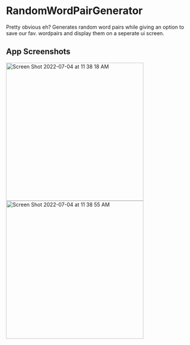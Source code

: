 # RandomWordPairGenerator

Pretty obvious eh?
Generates random word pairs while giving an option to save our fav. wordpairs and display them on a seperate ui screen.

## App Screenshots


<img width="377" alt="Screen Shot 2022-07-04 at 11 38 18 AM" src="https://user-images.githubusercontent.com/90976669/177091876-f2494663-cedc-4d5d-a008-2a2a18a4de85.png"> <img width="377" alt="Screen Shot 2022-07-04 at 11 38 55 AM" src="https://user-images.githubusercontent.com/90976669/177091933-58525b96-2d7e-4868-8a92-e704236b593f.png">
